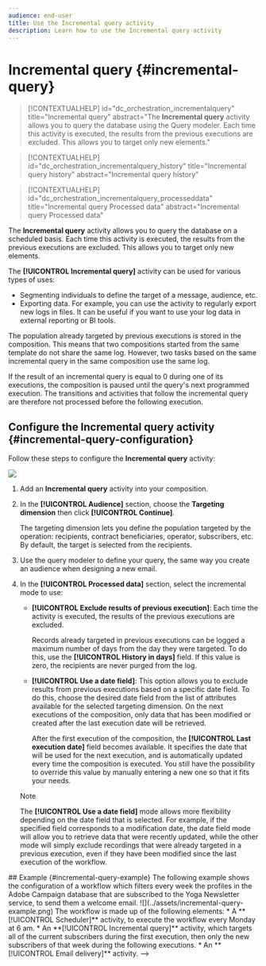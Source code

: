 ```yaml
---
audience: end-user
title: Use the Incremental query activity
description: Learn how to use the Incremental query activity
---
```

# Incremental query {#incremental-query}

>[!CONTEXTUALHELP]
>id="dc_orchestration_incrementalquery"
>title="Incremental query"
>abstract="The **Incremental query** activity allows you to query the database using the Query modeler. Each time this activity is executed, the results from the previous executions are excluded. This allows you to target only new elements."

>[!CONTEXTUALHELP]
>id="dc_orchestration_incrementalquery_history"
>title="Incremental query history"
>abstract="Incremental query history"

>[!CONTEXTUALHELP]
>id="dc_orchestration_incrementalquery_processeddata"
>title="Incremental query Processed data"
>abstract="Incremental query Processed data"

The **Incremental query** activity allows you to query the database on a scheduled basis. Each time this activity is executed, the results from the previous executions are excluded. This allows you to target only new elements.

The **[!UICONTROL Incremental query]** activity can be used for various types of uses:

* Segmenting individuals to define the target of a message, audience, etc.
* Exporting data. For example, you can use the activity to regularly export new logs in files. It can be useful if you want to use your log data in external reporting or BI tools.

The population already targeted by previous executions is stored in the composition. This means that two compositions started from the same template do not share the same log. However, two tasks based on the same incremental query in the same composition use the same log.

If the result of an incremental query is equal to 0 during one of its executions, the composition is paused until the query's next programmed execution. The transitions and activities that follow the incremental query are therefore not processed before the following execution.

## Configure the Incremental query activity {#incremental-query-configuration} 

Follow these steps to configure the **Incremental query** activity:

![](../assets/incremental-query.png)

1. Add an **Incremental query** activity into your composition.

1. In the **[!UICONTROL Audience]** section, choose the **Targeting dimension** then click **[!UICONTROL Continue]**.

    The targeting dimension lets you define the population targeted by the operation: recipients, contract beneficiaries, operator, subscribers, etc. By default, the target is selected from the recipients. <!--[Learn more about targeting dimensions](../../audience/about-recipients.md#targeting-dimensions)-->

1. Use the query modeler to define your query, the same way you create an audience when designing a new email. <!--[Learn how to work with the query modeler](../../query/query-modeler-overview.md)-->

1. In the **[!UICONTROL Processed data]** section, select the incremental mode to use:

    * **[!UICONTROL Exclude results of previous execution]**: Each time the activity is executed, the results of the previous executions are excluded. 

        Records already targeted in previous executions can be logged a maximum number of days from the day they were targeted. To do this, use the **[!UICONTROL History in days]** field. If this value is zero, the recipients are never purged from the log.

    * **[!UICONTROL Use a date field]**: This option allows you to exclude results from previous executions based on a specific date field. To do this, choose the desired date field from the list of attributes available for the selected targeting dimension. On the next executions of the composition, only data that has been modified or created after the last execution date will be retrieved.

        After the first execution of the composition, the **[!UICONTROL Last execution date]** field becomes available. It specifies the date that will be used for the next execution, and is automatically updated every time the composition is executed. You still have the possibility to override this value by manually entering a new one so that it fits your needs.

    >[!NOTE]
    >
    >The **[!UICONTROL Use a date field]** mode allows more flexibility depending on the date field that is selected. For example, if the specified field corresponds to a modification date, the date field mode will allow you to retrieve data that were recently updated, while the other mode will simply exclude recordings that were already targeted in a previous execution, even if they have been modified since the last execution of the workflow.

<!-->
## Example {#incremental-query-example}

The following example shows the configuration of a workflow which filters every week the profiles in the Adobe Campaign database that are subscribed to the Yoga Newsletter service, to send them a welcome email.

![](../assets/incremental-query-example.png)

The workflow is made up of the following elements:

* A **[!UICONTROL Scheduler]** activity, to execute the workflow every Monday at 6 am.
* An **[!UICONTROL Incremental query]** activity, which targets all of the current subscribers during the first execution, then only the new subscribers of that week during the following executions.
* An **[!UICONTROL Email delivery]** activity.
-->
